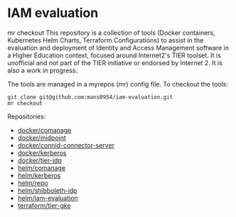 # IAM evaluation
mr checkout
This repository is a collection of tools (Docker containers, Kubernetes Helm Charts, Terraform Configurations) to assist in the evaluation and deployment of Identity and Access Management software in a Higher Education context, focused around Internet2's TIER toolset. It is unofficial and not part of the TIER initiative or endorsed by Internet 2. It is also a work in progress.

The tools are managed in a myrepos (mr) config file. To checkout the tools:

```
git clone git@github.com:mans0954/iam-evaluation.git
mr checkout
```

Repositories:

* [docker/comanage](https://github.com/mans0954/docker-comanage)
* [docker/midpoint](https://github.com/mans0954/docker-midpoint)
* [docker/connid-connector-server](https://github.com/mans0954/docker-connid-connector-server)
* [docker/kerberos](https://github.com/mans0954/docker-kerberos)
* [docker/tier-idp](https://github.com/mans0954/tier-idp)
* [helm/comanage](https://github.com/mans0954/helm-comanage)
* [helm/kerberos](https://github.com/mans0954/helm-kerberos)
* [helm/repo](https://github.com/mans0954/helm-repo)
* [helm/shibboleth-idp](https://github.com/mans0954/helm-shibboleth-idp)
* [helm/iam-evaluation](https://github.com/mans0954/helm-iam-evaluation)
* [terraform/tier-gke](https://github.com/mans0954/terraform-tier-gke)

